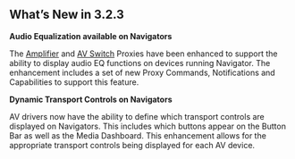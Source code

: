 ## What’s New in 3.2.3

**Audio Equalization available on Navigators**

The [Amplifier][1] and [AV Switch][2] Proxies have been enhanced to support the ability to display audio EQ functions on devices running Navigator. The enhancement includes a set of new Proxy Commands, Notifications and Capabilities to support this feature.



**Dynamic Transport Controls on Navigators**

AV drivers now have the ability to define which transport controls are displayed on Navigators. This includes which buttons appear on the Button Bar as well as the Media Dashboard. This enhancement allows for the appropriate transport controls being displayed for each AV device.

[1]:	https://control4.github.io/docs-driverworks-proxyprotocol/#amplifier-navigator-eq
[2]:	https://control4.github.io/docs-driverworks-proxyprotocol/#audio-video-switch-navigator-eq